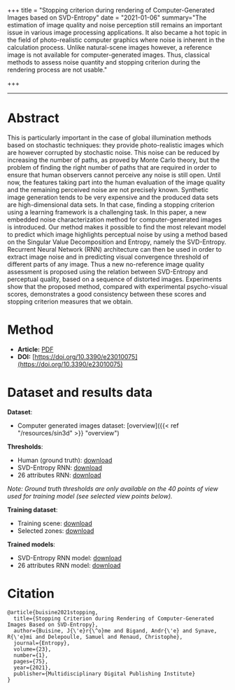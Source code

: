 +++
title = "Stopping criterion during rendering of Computer-Generated Images based on SVD-Entropy"
date = "2021-01-06"
summary="The estimation of  image quality and noise perception still remains an important issue in various image processing applications. It also became a hot topic  in the field of photo-realistic computer graphics where noise is inherent in the calculation process. Unlike natural-scene images however, a reference image is not available for computer-generated images. Thus, classical methods to assess noise quantity and stopping criterion during the rendering process are not usable."

+++

---

# Abstract
This is particularly important in the case of global illumination methods based on stochastic techniques:  they provide photo-realistic images which are however corrupted by stochastic noise. This noise can be reduced by increasing the number of paths, as proved by Monte Carlo theory, but the problem of finding the right number of paths that are required in order to ensure that human observers cannot perceive any noise is still open. Until now,  the features taking part into the human evaluation of the image quality and the remaining perceived noise are not precisely known. Synthetic image generation tends to be very expensive and the produced data sets are high-dimensional data sets. In that case, finding a stopping criterion using a learning framework is a challenging task. In this paper, a new embedded noise characterization method for computer-generated images is introduced. Our method makes it possible to find  the most relevant model to predict which image highlights perceptual noise by using a method based on the Singular Value Decomposition and Entropy, namely the SVD-Entropy. Recurrent Neural Network (RNN) architecture can then be used in order to  extract image noise  and in predicting visual convergence threshold of different parts of any image. Thus a new no-reference image quality assessment is proposed using the relation between SVD-Entropy and perceptual quality, based on a sequence of distorted images. Experiments show that the proposed  method, compared with experimental psycho-visual scores, demonstrates a good consistency between these scores and stopping criterion measures that we obtain.

# Method

- **Article:** [PDF](https://www.mdpi.com/1099-4300/23/1/75/pdf)
- **DOI:** [https://doi.org/10.3390/e23010075](https://doi.org/10.3390/e23010075) 

# Dataset and results data

**Dataset**:
- Computer generated images dataset: [overview]({{< ref "/resources/sin3d" >}} "overview")

**Thresholds**:
- Human (ground truth): [download](/articles/noise-detection/thresholds/human-thresholds.csv)
- SVD-Entropy RNN: [download](/articles/noise-detection/thresholds/SVD-Entropy-thresholds.csv)
- 26 attributes RNN: [download](/articles/noise-detection/thresholds/26-attributes-thresholds.csv)

*_Note_: Ground truth thresholds are only available on the 40 points of view used for training model (see selected view points below).*

**Training dataset**:
- Training scene: [download](/articles/noise-detection/training/selected_scenes.csv)
- Selected zones: [download](/articles/noise-detection/training/selected_zones.csv)

**Trained models**:

- SVD-Entropy RNN model: [download](/articles/noise-detection/models/paper_svd_entropy_blocks.h5)
- 26 attributes RNN model: [download](/articles/noise-detection/models/paper_26_attributes.h5)

# Citation
```
@article{buisine2021stopping,
  title={Stopping Criterion during Rendering of Computer-Generated Images Based on SVD-Entropy},
  author={Buisine, J{\'e}r{\^o}me and Bigand, Andr{\'e} and Synave, R{\'e}mi and Delepoulle, Samuel and Renaud, Christophe},
  journal={Entropy},
  volume={23},
  number={1},
  pages={75},
  year={2021},
  publisher={Multidisciplinary Digital Publishing Institute}
}
```
